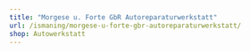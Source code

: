 ```yaml
---
title: "Morgese u. Forte GbR Autoreparaturwerkstatt"
url: /ismaning/morgese-u-forte-gbr-autoreparaturwerkstatt/
shop: Autowerkstatt
---
```

